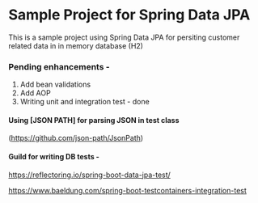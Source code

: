 # Sample Project for Spring Data JPA

This is a sample project using Spring Data JPA for persiting customer related data in in memory database (H2)

### Pending enhancements -

1. Add bean validations
2. Add AOP
3. Writing unit and integration test - done

#### Using [JSON PATH] for parsing JSON in test class
(https://github.com/json-path/JsonPath)

#### Guild for writing DB tests - 
https://reflectoring.io/spring-boot-data-jpa-test/

https://www.baeldung.com/spring-boot-testcontainers-integration-test 


